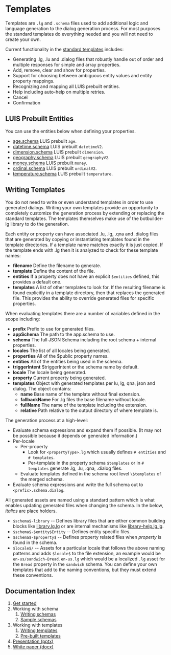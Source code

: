 # Templates

Templates are `.lg` and `.schema` files used to add additional logic and language generation to the dialog generation process. For most purposes the standard templates do everything needed and you will not need to create your own.

Current functionality in the [standard templates](../generator/templates) includes:

- Generating .lg, .lu and .dialog files that robustly handle out of order and
  multiple responses for simple and array properties.
- Add, remove, clear and show for properties.
- Support for choosing between ambiguous entity values and entity property mappings.
- Recognizing and mapping all LUIS prebuilt entities.
- Help including auto-help on multiple retries.
- Cancel
- Confirmation

## LUIS Prebuilt Entities

You can use the entities below when defining your properties.

- [age.schema](age.schema) LUIS prebuilt `age`.
- [datetime.schema](datetime.schema) LUIS prebuilt `datetimeV2`.
- [dimension.schema](dimension.schema) LUIS prebuilt `dimension`.
- [geography.schema](geography.schema) LUIS prebuilt `geographyV2`.
- [money.schema](money.schema) LUIS prebuilt `money`.
- [ordinal.schema](ordinal.schema) LUIS prebuilt `ordinalV2`.
- [temperature.schema](temperature.schema) LUIS prebuilt `temperature`.

## Writing Templates

You do not need to write or even understand templates in order to use generated dialogs.
Writing your own templates provide an opportunity to completely customize the generation process by extending or replacing the standard templates.
The templates themselves make use of the botbuilder-lg library to do the generation.

Each entity or property can have associated .lu, .lg, .qna and .dialog files
that are generated by copying or instantiating templates found in the template
directories. If a template name matches exactly it is just copied. If the
template ends with .lg then it is analyzed to check for these template names:

- **filename** Define the filename to generate.
- **template** Define the content of the file.
- **entities** If a property does not have an explicit `$entities` defined, this provides a default one.
- **templates** A list of other templates to look for. If the resulting filename is found explicitly in a template directory, then that replaces the  generated file.
  This provides the ability to override generated files for specific properties.

When evaluating templates there are a number of variables defined in the scope including:

- **prefix** Prefix to use for generated files.
- **appSchema** The path to the app.schema to use.
- **schema** The full JSON Schema including the root schema + internal
  properties.
- **locales** The list of all locales being generated.
- **properties** All of the $public property names.
- **entities** All of the entities being used in the schema.
- **triggerIntent** \$triggerIntent or the schema name by default.
- **locale** The locale being generated.
- **property** Current property being generated.
- **templates** Object with generated templates per lu, lg, qna, json and
  dialog. The object contains:
  - **name** Base name of the template without final extension.
  - **fallbackName** For .lg files the base filename without locale.
  - **fullName** The name of the template including the extension.
  - **relative** Path relative to the output directory of where template is.

The generation process at a high-level:

- Evaluate schema expressions and expand them if possible.  (It may not be possible because it depends on generated information.)
- Per-locale
  - Per-property
    - Look for `<propertyType>.lg` which usually defines `# entities` and `#
      templates`.
    - Per-template in the property schema `$templates` or in `# templates`
      generate .lg, .lu, .qna, .dialog files.
  - Evaluate templates defined in the schema root level `\$templates` of the
    merged schema.
- Evaluate schema expressions and write the full schema out to
  `<prefix>.schema.dialog`.

All generated assets are named using a standard pattern which is what enables
updating generated files when changing the schema. In the below, $italics$ are
place holders.

- `$schema$-library` -- Defines library files that are either common building
  blocks like [library.lg.lg](templates/library.lg.lg) or are internal
  mechanisms like [library-help.lg.lg](templates/library-Help.lg.lg).
- `$schema$-$entity$Entity` -- Defines entity specific files.
- `$schema$-$property$` -- Defines property related files when $property$ is found
  in the schema.
- `$locale$/` -- Assets for a particular locale that follows the above naming
  patterns and adds `$locale$` to the file extension, an example would be
  `en-us/sandwich-Bread.en-us.lg` which would be a localized `.lg` asset for the
  `Bread` property in the `sandwich` schema. You can define your own templates
  that add to the naming conventions, but they must extend these conventions.

## Documentation Index

1. [Get started][start]
1. Working with schema
    1. [Writing schemas][schema]
    1. [Sample schemas][sample-schemas]
1. Working with templates
    1. [Writing templates][templates-overview]
    1. [Pre-built templates][templates]
1. [Presentation (pptx)](2020%20Feb%20MVP%20Generated%20Dialogs.pptx)
1. [White paper (docx)](Generating%20Dialogs%20from%20Schema,%20APIs%20and%20Databases.docx)

[schema]:bot-schema.md
[templates]:../generator/templates
[templates-overview]:templates.md
[start]:get-stared.md
[sample-schemas]:example-schemas
